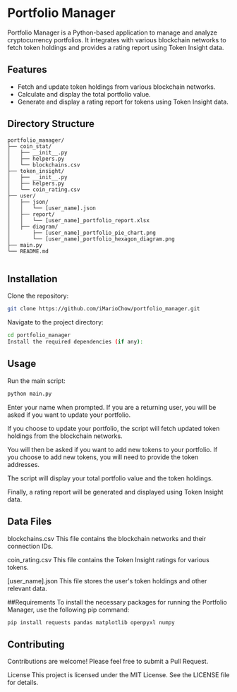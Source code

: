 # Portfolio Manager

Portfolio Manager is a Python-based application to manage and analyze cryptocurrency portfolios. It integrates with various blockchain networks to fetch token holdings and provides a rating report using Token Insight data.

## Features

- Fetch and update token holdings from various blockchain networks.
- Calculate and display the total portfolio value.
- Generate and display a rating report for tokens using Token Insight data.

## Directory Structure

```plaintext
portfolio_manager/
├── coin_stat/
│   ├── __init__.py
│   ├── helpers.py
│   └── blockchains.csv
├── token_insight/
│   ├── __init__.py
│   ├── helpers.py
│   └── coin_rating.csv
├── user/
│   ├── json/
│   │   └── [user_name].json
│   ├── report/
│   │   └── [user_name]_portfolio_report.xlsx
│   ├── diagram/
│       ├── [user_name]_portfolio_pie_chart.png
│       └── [user_name]_portfolio_hexagon_diagram.png
├── main.py
└── README.md


```
## Installation
Clone the repository:

```bash
git clone https://github.com/iMarioChow/portfolio_manager.git
```
Navigate to the project directory:
```bash
cd portfolio_manager
Install the required dependencies (if any):
```

## Usage
Run the main script:

```bash
python main.py
```
Enter your name when prompted. If you are a returning user, you will be asked if you want to update your portfolio.

If you choose to update your portfolio, the script will fetch updated token holdings from the blockchain networks.

You will then be asked if you want to add new tokens to your portfolio. If you choose to add new tokens, you will need to provide the token addresses.

The script will display your total portfolio value and the token holdings.

Finally, a rating report will be generated and displayed using Token Insight data.

## Data Files
blockchains.csv
This file contains the blockchain networks and their connection IDs.

coin_rating.csv
This file contains the Token Insight ratings for various tokens.

[user_name].json
This file stores the user's token holdings and other relevant data.

##Requirements
To install the necessary packages for running the Portfolio Manager, use the following pip command:

```bash
pip install requests pandas matplotlib openpyxl numpy
```

## Contributing
Contributions are welcome! Please feel free to submit a Pull Request.

License
This project is licensed under the MIT License. See the LICENSE file for details.

